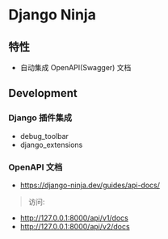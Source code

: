 # Django Ninja

## 特性

- 自动集成 OpenAPI(Swagger) 文档

## Development

### Django 插件集成

- debug_toolbar
- django_extensions

### OpenAPI 文档

- <https://django-ninja.dev/guides/api-docs/>

> 访问:

- <http://127.0.0.1:8000/api/v1/docs>
- <http://127.0.0.1:8000/api/v2/docs>
